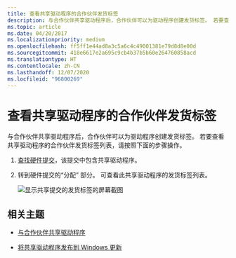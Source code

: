 ```yaml
---
title: 查看共享驱动程序的合作伙伴发货标签
description: 与合作伙伴共享驱动程序后，合作伙伴可以为驱动程序创建发货标签。 若要查看共享驱动程序的合作伙伴发货标签列表，请按照下面的步骤操作。
ms.topic: article
ms.date: 04/20/2017
ms.localizationpriority: medium
ms.openlocfilehash: ff5ff1e44ad8a3c5a6c4c49001381e79d8d8e00d
ms.sourcegitcommit: 418e6617e2a695c9cb4b37b5b60e264760858acd
ms.translationtype: HT
ms.contentlocale: zh-CN
ms.lasthandoff: 12/07/2020
ms.locfileid: "96800269"
---
```

# <a name="view-partner-shipping-labels-for-a-shared-driver"></a>查看共享驱动程序的合作伙伴发货标签


与合作伙伴共享驱动程序后，合作伙伴可以为驱动程序创建发货标签。 若要查看共享驱动程序的合作伙伴发货标签列表，请按照下面的步骤操作。

1.  [查找硬件提交](manage-your-hardware-submissions.md)，该提交中包含共享驱动程序。

2.  转到硬件提交的“分配”  部分。 可查看此共享驱动程序的发货标签列表。

    ![显示共享提交的发货标签的屏幕截图](images/publish-view-label.png)

## <a name="span-idrelated_topicsspanrelated-topics"></a><span id="related_topics"></span>相关主题

- [与合作伙伴共享驱动程序](sharing-drivers-with-your-partners.md)

- [将共享驱动程序发布到 Windows 更新](/previous-versions/mt786464(v=vs.85))

 

